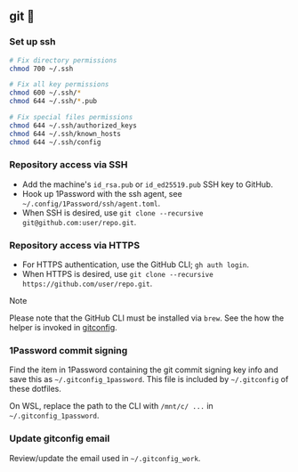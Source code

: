 ## git 🐙

### Set up ssh

```bash
# Fix directory permissions
chmod 700 ~/.ssh

# Fix all key permissions
chmod 600 ~/.ssh/*
chmod 644 ~/.ssh/*.pub

# Fix special files permissions
chmod 644 ~/.ssh/authorized_keys
chmod 644 ~/.ssh/known_hosts
chmod 644 ~/.ssh/config
```

### Repository access via SSH

- Add the machine's `id_rsa.pub` or `id_ed25519.pub` SSH key to GitHub.
- Hook up 1Password with the ssh agent, see `~/.config/1Password/ssh/agent.toml`.
- When SSH is desired, use `git clone --recursive git@github.com:user/repo.git`.

### Repository access via HTTPS

- For HTTPS authentication, use the GitHub CLI; `gh auth login`.
- When HTTPS is desired, use `git clone --recursive https://github.com/user/repo.git`.

> [!NOTE]
> Please note that the GitHub CLI must be installed via `brew`. See the how the helper is invoked in [gitconfig](gitconfig).

### 1Password commit signing

Find the item in 1Password containing the git commit signing key info and save this as `~/.gitconfig_1password`. This file is included by `~/.gitconfig` of these dotfiles.

On WSL, replace the path to the CLI with `/mnt/c/ ...` in `~/.gitconfig_1password`.

### Update gitconfig email

Review/update the email used in `~/.gitconfig_work`.
